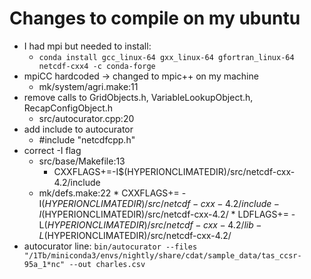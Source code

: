 # Changes to compile on my ubuntu

* I had mpi but needed to install:
    * `conda install gcc_linux-64 gxx_linux-64 gfortran_linux-64 netcdf-cxx4 -c conda-forge`
* mpiCC hardcoded -> changed to mpic++ on my machine
    * mk/system/agri.make:11
* remove calls to GridObjects.h, VariableLookupObject.h,  RecapConfigObject.h
    * src/autocurator.cpp:20
* add include to autocurator
    * #include "netcdfcpp.h"
* correct -I flag
    * src/base/Makefile:13
        * CXXFLAGS+=-I$(HYPERIONCLIMATEDIR)/src/netcdf-cxx-4.2/include
    * mk/defs.make:22
          * CXXFLAGS+= -I$(HYPERIONCLIMATEDIR)/src/netcdf-cxx-4.2/include -I$(HYPERIONCLIMATEDIR)/src/netcdf-cxx-4.2/
          * LDFLAGS+= -L$(HYPERIONCLIMATEDIR)/src/netcdf-cxx-4.2/lib -L$(HYPERIONCLIMATEDIR)/src/netcdf-cxx-4.2/
* autocurator line: `bin/autocurator --files "/1Tb/miniconda3/envs/nightly/share/cdat/sample_data/tas_ccsr-95a_1*nc" --out charles.csv`

